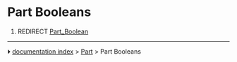 # Part Booleans
1.  REDIRECT [Part_Boolean](Part_Boolean.md)



---
⏵ [documentation index](../README.md) > [Part](Part_Workbench.md) > Part Booleans
